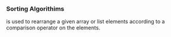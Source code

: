 ### Sorting Algorithims 

is used to rearrange a given array or list elements according to a comparison operator on the elements.
